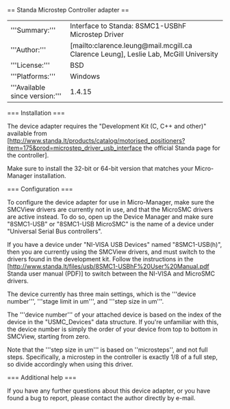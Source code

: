 == Standa Microstep Controller adapter ==

<table cellspacing=3><tr><td>
'''Summary:'''</td><td valign="top">Interface to Standa: 8SMC1-USBhF Microstep Driver</td></tr>
<tr><td>'''Author:'''</td><td>[mailto:clarence.leung@mail.mcgill.ca Clarence Leung], Leslie Lab, McGill University</td></tr>
<tr><td>'''License:'''</td><td>BSD</td></tr> 
<tr><td>'''Platforms:'''</td><td>Windows</td></tr>
<tr><td>'''Available since version:'''</td><td>1.4.15</td>
</table>

=== Installation ===

The device adapter requires the "Development Kit (C, C++ and other)" available from [http://www.standa.lt/products/catalog/motorised_positioners?item=175&prod=microstep_driver_usb_interface the official Standa page for the controller].  

Make sure to install the 32-bit or 64-bit version that matches your Micro-Manager installation.

=== Configuration ===

To configure the device adapter for use in Micro-Manager, make sure the SMCView drivers are currently not in use, and that the MicroSMC drivers are active instead.  To do so, open up the Device Manager and make sure "8SMC1-USB" or "8SMC1-USB MicroSMC" is the name of a device under "Universal Serial Bus controllers".

If you have a device under "NI-VISA USB Devices" named "8SMC1-USB(h)", then you are currently using the SMCView drivers, and must switch to the drivers found in the development kit.  Follow the instructions in the [http://www.standa.lt/files/usb/8SMC1-USBhF%20User%20Manual.pdf Standa user manual (PDF)] to switch between the NI-VISA and MicroSMC drivers.

The device currently has three main settings, which is the '''device number''', '''stage limit in um''', and '''step size in um'''.

The '''device number''' of your attached device is based on the index of the device in the "USMC_Devices" data structure.  If you're unfamiliar with this, the device number is simply the order of your device from top to bottom in SMCView, starting from zero.

Note that the '''step size in um''' is based on ''microsteps'', and not full steps.  Specifically, a microstep in the controller is exactly 1/8 of a full step, so divide accordingly when using this driver.

=== Additional help ===

If you have any further questions about this device adapter, or you have found a bug to report, please contact the author directly by e-mail.

